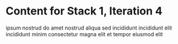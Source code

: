 # Content for Stack 1, Iteration 4
ipsum nostrud do amet nostrud aliqua sed incididunt incididunt elit incididunt minim consectetur magna elit et tempor eiusmod elit 
